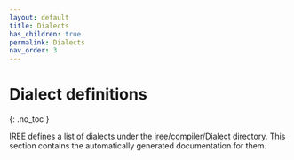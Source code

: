 ```yaml
---
layout: default
title: Dialects
has_children: true
permalink: Dialects
nav_order: 3
---
```


# Dialect definitions
{: .no_toc }

IREE defines a list of dialects under the [iree/compiler/Dialect](https://github.com/google/iree/tree/master/iree/compiler/Dialect) directory. This section contains the automatically generated documentation for them.
